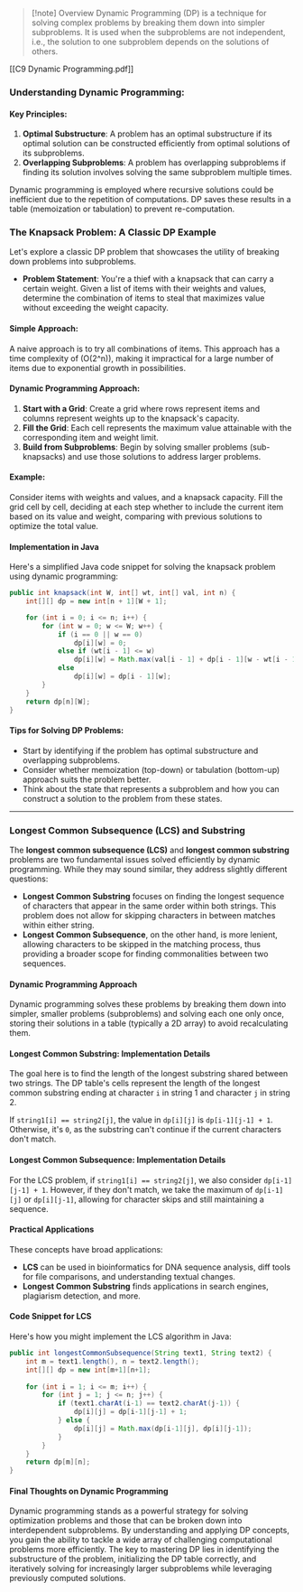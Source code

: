 > [!note] Overview
> Dynamic Programming (DP) is a technique for solving complex problems by breaking them down into simpler subproblems. It is used when the subproblems are not independent, i.e., the solution to one subproblem depends on the solutions of others. 

[[C9 Dynamic Programming.pdf]]
### Understanding Dynamic Programming:
#### Key Principles:
1. **Optimal Substructure**: A problem has an optimal substructure if its optimal solution can be constructed efficiently from optimal solutions of its subproblems.
2. **Overlapping Subproblems**: A problem has overlapping subproblems if finding its solution involves solving the same subproblem multiple times.

Dynamic programming is employed where recursive solutions could be inefficient due to the repetition of computations. DP saves these results in a table (memoization or tabulation) to prevent re-computation.

### The Knapsack Problem: A Classic DP Example

Let's explore a classic DP problem that showcases the utility of breaking down problems into subproblems.

- **Problem Statement**: You're a thief with a knapsack that can carry a certain weight. Given a list of items with their weights and values, determine the combination of items to steal that maximizes value without exceeding the weight capacity.

#### Simple Approach:
A naive approach is to try all combinations of items. This approach has a time complexity of \(O(2^n)\), making it impractical for a large number of items due to exponential growth in possibilities.

#### Dynamic Programming Approach:
1. **Start with a Grid**: Create a grid where rows represent items and columns represent weights up to the knapsack's capacity.
2. **Fill the Grid**: Each cell represents the maximum value attainable with the corresponding item and weight limit.
3. **Build from Subproblems**: Begin by solving smaller problems (sub-knapsacks) and use those solutions to address larger problems.

#### Example: 
Consider items with weights and values, and a knapsack capacity. Fill the grid cell by cell, deciding at each step whether to include the current item based on its value and weight, comparing with previous solutions to optimize the total value.

#### Implementation in Java
Here's a simplified Java code snippet for solving the knapsack problem using dynamic programming:

```java
public int knapsack(int W, int[] wt, int[] val, int n) {
    int[][] dp = new int[n + 1][W + 1];

    for (int i = 0; i <= n; i++) {
        for (int w = 0; w <= W; w++) {
            if (i == 0 || w == 0)
                dp[i][w] = 0;
            else if (wt[i - 1] <= w)
                dp[i][w] = Math.max(val[i - 1] + dp[i - 1][w - wt[i - 1]], dp[i - 1][w]);
            else
                dp[i][w] = dp[i - 1][w];
        }
    }
    return dp[n][W];
}
```
#### Tips for Solving DP Problems:

- Start by identifying if the problem has optimal substructure and overlapping subproblems.
- Consider whether memoization (top-down) or tabulation (bottom-up) approach suits the problem better.
- Think about the state that represents a subproblem and how you can construct a solution to the problem from these states.
- - -

### Longest Common Subsequence (LCS) and Substring

The **longest common subsequence (LCS)** and **longest common substring** problems are two fundamental issues solved efficiently by dynamic programming. While they may sound similar, they address slightly different questions:

- **Longest Common Substring** focuses on finding the longest sequence of characters that appear in the same order within both strings. This problem does not allow for skipping characters in between matches within either string.
- **Longest Common Subsequence**, on the other hand, is more lenient, allowing characters to be skipped in the matching process, thus providing a broader scope for finding commonalities between two sequences.

#### Dynamic Programming Approach

Dynamic programming solves these problems by breaking them down into simpler, smaller problems (subproblems) and solving each one only once, storing their solutions in a table (typically a 2D array) to avoid recalculating them.

#### Longest Common Substring: Implementation Details

The goal here is to find the length of the longest substring shared between two strings. The DP table's cells represent the length of the longest common substring ending at character `i` in string 1 and character `j` in string 2. 

If `string1[i] == string2[j]`, the value in `dp[i][j]` is `dp[i-1][j-1] + 1`. Otherwise, it's `0`, as the substring can't continue if the current characters don't match.

#### Longest Common Subsequence: Implementation Details

For the LCS problem, if `string1[i] == string2[j]`, we also consider `dp[i-1][j-1] + 1`. However, if they don't match, we take the maximum of `dp[i-1][j]` or `dp[i][j-1]`, allowing for character skips and still maintaining a sequence.

#### Practical Applications

These concepts have broad applications:
- **LCS** can be used in bioinformatics for DNA sequence analysis, diff tools for file comparisons, and understanding textual changes.
- **Longest Common Substring** finds applications in search engines, plagiarism detection, and more.

#### Code Snippet for LCS

Here's how you might implement the LCS algorithm in Java:

```java
public int longestCommonSubsequence(String text1, String text2) {
    int m = text1.length(), n = text2.length();
    int[][] dp = new int[m+1][n+1];
    
    for (int i = 1; i <= m; i++) {
        for (int j = 1; j <= n; j++) {
            if (text1.charAt(i-1) == text2.charAt(j-1)) {
                dp[i][j] = dp[i-1][j-1] + 1;
            } else {
                dp[i][j] = Math.max(dp[i-1][j], dp[i][j-1]);
            }
        }
    }
    return dp[m][n];
}
```

#### Final Thoughts on Dynamic Programming

Dynamic programming stands as a powerful strategy for solving optimization problems and those that can be broken down into interdependent subproblems. By understanding and applying DP concepts, you gain the ability to tackle a wide array of challenging computational problems more efficiently. The key to mastering DP lies in identifying the substructure of the problem, initializing the DP table correctly, and iteratively solving for increasingly larger subproblems while leveraging previously computed solutions.